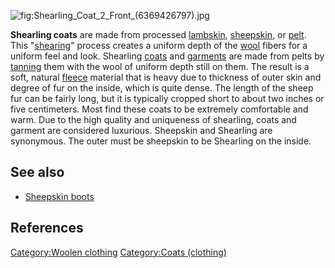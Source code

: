 ![](Shearling_Coat_2_Front_(6369426797).jpg "fig:Shearling_Coat_2_Front_(6369426797).jpg")

**Shearling coats** are made from processed
[lambskin](Lambskin_(sheepskin) "wikilink"),
[sheepskin](sheepskin "wikilink"), or [pelt](Fur "wikilink"). This
"[shearing](sheep_shearing "wikilink")" process creates a uniform depth
of the [wool](wool "wikilink") fibers for a uniform feel and look.
Shearling [coats](coat_(clothing) "wikilink") and
[garments](garment "wikilink") are made from pelts by
[tanning](Tanning_(leather) "wikilink") them with the wool of uniform
depth still on them. The result is a soft, natural
[fleece](Wool "wikilink") material that is heavy due to thickness of
outer skin and degree of fur on the inside, which is quite dense. The
length of the sheep fur can be fairly long, but it is typically cropped
short to about two inches or five centimeters. Most find these coats to
be extremely comfortable and warm. Due to the high quality and
uniqueness of shearling, coats and garment are considered luxurious.
Sheepskin and Shearling are synonymous. The outer must be sheepskin to
be Shearling on the inside.

## See also

-   [Sheepskin boots](Sheepskin_boots "wikilink")

## References

[Category:Woolen clothing](Category:Woolen_clothing "wikilink")
[Category:Coats (clothing)](Category:Coats_(clothing) "wikilink")